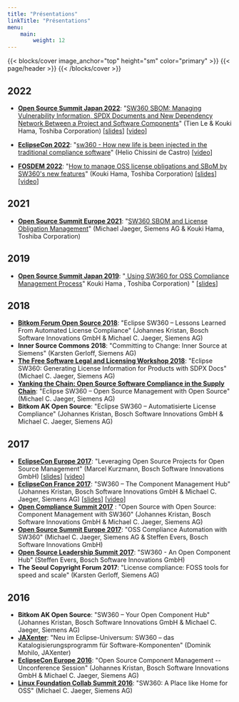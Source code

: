 ```yaml
---
title: "Présentations"
linkTitle: "Présentations"
menu:
    main:
        weight: 12
---
```


{{< blocks/cover image_anchor="top" height="sm" color="primary" >}}
{{< page/header >}}
{{< /blocks/cover >}}

<div class="container l-container--padded">


<div class="row">
<div class="col-12 col-lg-8">


## 2022
* **[Open Source Summit Japan 2022](https://osselc21.sched.com/)**: "[SW360 SBOM: Managing Vulnerability Information, SPDX Documents and New Dependency Network Between a Project and Software Components](https://sched.co/1D12t)" (Tien Le & Kouki Hama, Toshiba Corporation) [[slides](https://static.sched.com/hosted_files/ossjapan2022/ed/OSSJapan2022-SW360.pdf)] [[video](https://youtu.be/JP69MOFFE4o)]

* **[EclipseCon 2022](https://www.eclipsecon.org/2022)**: "[sw360 - How new life is been injected in the traditional compliance software](https://www.eclipsecon.org/2022/sessions/sw360-how-new-life-been-injected-traditional-compliance-software)" (Helio Chissini de Castro) [[video](https://youtu.be/sbCwuV6iuOM)]
    
* **[FOSDEM 2022](https://fosdem.org/2022/)**: "[How to manage OSS license obligations and SBoM by SW360's new features](https://fosdem.org/2022/schedule/event/how_to_manage_oss_license_obligation_and_sbom_using_sw360_new_features/)" (Kouki Hama, Toshiba Corporation) [[slides](https://fosdem.org/2022/schedule/event/how_to_manage_oss_license_obligation_and_sbom_using_sw360_new_features/attachments/slides/5198/export/events/attachments/how_to_manage_oss_license_obligation_and_sbom_using_sw360_new_features/slides/5198/fosdem_2022_hama.pdf)] [[video](https://video.fosdem.org/2022/D.dependency/how_to_manage_oss_license_obligation_and_sbom_using_sw360_new_features.webm)]
    
## 2021
* **[Open Source Summit Europe 2021](https://osselc21.sched.com/)**: "[SW360 SBOM and License Obligation Management](https://sched.co/lAVK)" (Michael Jaeger, Siemens AG & Kouki Hama, Toshiba Corporation)
        
## 2019
* **[Open Source Summit Japan 2019](https://events19.linuxfoundation.org/events/open-source-summit-japan-2019/)**: "[
Using SW360 for OSS Compliance Management Process](https://sched.co/OVtF)" Kouki Hama , Toshiba Corporation)
"  [[slides](https://events19.linuxfoundation.org/wp-content/uploads/2018/07/OpenSourceSummitJapan_final.pdf)]

## 2018
* **[Bitkom Forum Open Source 2018](https://www.bitkom.org/bfoss18/)**: "Eclipse SW360 – Lessons Learned From Automated License Compliance" (Johannes Kristan, Bosch Software Innovations GmbH & Michael C. Jaeger, Siemens AG)
* **Inner Source Commons 2018**: "Committing to Change: Inner Source at Siemens" (Karsten Gerloff, Siemens AG)
* **[The Free Software Legal and Licensing Workshop 2018](https://fsfe.org/activities/ftf/legal-conference.en.html)**: "Eclipse SW360: Generating License Information for Products with SDPX Docs" (Michael C. Jaeger, Siemens AG)
* **[Yanking the Chain: Open Source Software Compliance in the Supply Chain](http://oshug.org/event/65)**: "Eclipse SW360 – Open Source Management with Open Source" (Michael C. Jaeger, Siemens AG)
* **Bitkom AK Open Source**: "Eclipse SW360 – Automatisierte License Compliance" (Johannes Kristan, Bosch Software Innovations GmbH & Michael C. Jaeger, Siemens AG)

## 2017
* **[EclipseCon Europe 2017](https://www.eclipsecon.org/europe2017)**: "Leveraging Open Source Projects for Open Source Management" (Marcel Kurzmann, Bosch Software Innovations GmbH) [[slides](https://www.eclipsecon.org/europe2017/sites/default/files/slides/Leveraging_Open_Source_Projects_for_OSM_EclipseCon.pdf)] [[video](https://youtu.be/z19ifXKAkgE)]
* **[EclipseCon France 2017](https://www.eclipsecon.org/france2017/conference/schedule/session/2017-06-22)**: "SW360 – The Component Management Hub" (Johannes Kristan, Bosch Software Innovations GmbH & Michael C. Jaeger, Siemens AG) [[slides](https://www.eclipsecon.org/france2017/sites/default/files/slides/036%20OSS%20sw360%2020170315%20slides%20Eclipseconfrance%2002_0.pptx)] [[video](https://youtu.be/ifb8vkfwiT4)]
* **[Open Compliance Summit 2017](https://ocs2017.sched.com/event/CY94/open-source-with-open-source-component-management-with-sw360-johannes-kristan-bosch-michael-jaeger-siemens)** : "Open Source with Open Source: Component Management with SW360"  (Johannes Kristan, Bosch Software Innovations GmbH & Michael C. Jaeger, Siemens AG)
* **[Open Source Summit Europe 2017](https://osseu17.sched.com/event/ByIp/oss-compliance-automation-with-sw360-michael-jaeger-siemens-ag)**: "OSS Compliance Automation with SW360" (Michael C. Jaeger, Siemens AG & Steffen Evers, Bosch Software Innovations GmbH)
* **[Open Source Leadership Summit 2017](http://events17.linuxfoundation.org/events/open-source-leadership-summit/program/schedule)**: "SW360 - An Open Component Hub" (Steffen Evers, Bosch Software Innovations GmbH)
* **The Seoul Copyright Forum 2017**: "License compliance: FOSS tools for speed and scale" (Karsten Gerloff, Siemens AG)

## 2016
* **Bitkom AK Open Source**: "SW360 – Your Open Component Hub" (Johannes Kristan, Bosch Software Innovations GmbH & Michael C. Jaeger, Siemens AG)
* **[JAXenter](https://jaxenter.de/eclipse-sw360-44641)**: "Neu im Eclipse-Universum: SW360 – das Katalogisierungsprogramm für Software-Komponenten" (Dominik Mohilo, JAXenter)
* **[EclipseCon Europe 2016](http://wiki.eclipse.org/Eclipse_Unconference_Europe_2016#Open_Source_Component_Management)**: "Open Source Component Management -- Unconference Session" (Johannes Kristan, Bosch Software Innovations GmbH & Michael C. Jaeger, Siemens AG)
* **[Linux Foundation Collab Summit 2016](https://collabsummit2016.sched.com/event/6YQh/sw360-a-place-like-home-for-oss-michael-jaeger-siemens-maximilian-huber-tng-technology-consulting)**: "SW360: A Place like Home for OSS" (Michael C. Jaeger, Siemens AG)

</div></div></div>
